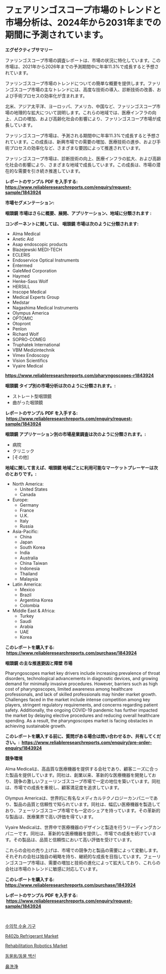 <p><h1>フェアリンゴスコープ市場のトレンドと市場分析は、2024年から2031年までの期間に予測されています。</h1></p><p><strong>エグゼクティブサマリー</strong></p>
<p><p>ファリンゴスコープ市場の調査レポートは、市場の状況に特化しています。この市場は、2021年から2026年までの予測期間中に年率11.3%で成長すると予想されています。</p><p>ファリンゴスコープ市場のトレンドについての簡単な概要を提供します。ファリンゴスコープ市場の主なトレンドには、高度な技術の導入、診断技術の改善、および手術プロセスの効率化が含まれます。</p><p>北米、アジア太平洋、ヨーロッパ、アメリカ、中国など、ファリンゴスコープ市場の地理的な拡大について説明します。これらの地域では、医療インフラの向上、人口の増加、および高齢化社会の影響により、ファリンゴスコープ市場が成長しています。</p><p>ファリンゴスコープ市場は、予測される期間中に年率11.3%で成長すると予想されています。この成長は、新興市場での需要の増加、医療技術の進歩、および手術プロセスの効率化など、さまざまな要因によって推進されています。</p><p>ファリンゴスコープ市場は、診断技術の向上、医療インフラの拡大、および高齢化社会の影響により、さまざまな地域で成長しています。この成長は、市場の潜在的な需要を引き続き推進しています。</p></p>
<p><strong>レポートのサンプル PDF を入手する: <a href="https://www.reliableresearchreports.com/enquiry/request-sample/1843924">https://www.reliableresearchreports.com/enquiry/request-sample/1843924</a></strong></p>
<p><strong>市場セグメンテーション:</strong></p>
<p><strong> 咽頭鏡 市場はさらに概要、展開、アプリケーション、地域に分類されます :</strong></p>
<p><strong>コンポーネントに関しては、 咽頭鏡 市場は次のように分類されます: &nbsp;</strong></p>
<p><ul><li>Alma Medical</li><li>Anetic Aid</li><li>Asap endoscopic products</li><li>Blazejewski MEDI-TECH</li><li>ECLERIS</li><li>Endoservice Optical Instruments</li><li>Entermed</li><li>GaleMed Corporation</li><li>Haymed</li><li>Henke-Sass Wolf</li><li>HERSILL</li><li>Inscope Medical</li><li>Medical Experts Group</li><li>Medstar</li><li>Nagashima Medical Instruments</li><li>Olympus America</li><li>OPTOMIC</li><li>Otopront</li><li>Penlon</li><li>Richard Wolf</li><li>SOPRO-COMEG</li><li>Truphatek International</li><li>VBM Medizintechnik</li><li>Vimex Endoscopy</li><li>Vision Scientifics</li><li>Vyaire Medical</li></ul></p>
<p><strong><a href="https://www.reliableresearchreports.com/pharyngoscopes-r1843924">https://www.reliableresearchreports.com/pharyngoscopes-r1843924</a></strong></p>
<p><strong> 咽頭鏡 タイプ別の市場分析は次のように分類されます。:</strong></p>
<p><ul><li>ストレート型咽頭鏡</li><li>曲がった咽頭鏡</li></ul></p>
<p><strong>レポートのサンプル PDF を入手する: &nbsp;<a href="https://www.reliableresearchreports.com/enquiry/request-sample/1843924">https://www.reliableresearchreports.com/enquiry/request-sample/1843924</a></strong></p>
<p><strong> 咽頭鏡 アプリケーション別の市場産業調査は次のように分類されます。:</strong></p>
<p><ul><li>病院</li><li>クリニック</li><li>[その他]</li></ul></p>
<p><strong>地域に関して言えば、咽頭鏡 地域ごとに利用可能なマーケットプレーヤーは次のとおりです。:</strong></p>
<p><ul>
    <li>
        North America:
        <ul>
            <li>United States</li>
            <li>Canada</li>
        </ul>
    </li>
    <li>
        Europe:
        <ul>
            <li>Germany</li>
            <li>France</li>
            <li>U.K.</li>
            <li>Italy</li>
            <li>Russia</li>
        </ul>
    </li>
    <li>
        Asia-Pacific:
        <ul>
            <li>China</li>
            <li>Japan</li>
            <li>South Korea</li>
            <li>India</li>
            <li>Australia</li>
            <li>China Taiwan</li>
            <li>Indonesia</li>
            <li>Thailand</li>
            <li>Malaysia</li>
        </ul>
    </li>
    <li>
        Latin America:
        <ul>
            <li>Mexico</li>
            <li>Brazil</li>
            <li>Argentina Korea</li>
            <li>Colombia</li>
        </ul>
    </li>
    <li>
        Middle East & Africa:
        <ul>
            <li>Turkey</li>
            <li>Saudi</li>
            <li>Arabia</li>
            <li>UAE</li>
            <li>Korea</li>
        </ul>
    </li>
    </ul></p>
<p><strong>このレポートを購入する: &nbsp;<a href="https://www.reliableresearchreports.com/purchase/1843924">https://www.reliableresearchreports.com/purchase/1843924</a></strong></p>
<p><strong>咽頭鏡 の主な推進要因と障壁 市場</strong></p>
<p><p>Pharyngoscopes market key drivers include increasing prevalence of throat disorders, technological advancements in diagnostic devices, and growing demand for minimally invasive procedures. However, barriers such as high cost of pharyngoscopes, limited awareness among healthcare professionals, and lack of skilled professionals may hinder market growth. Challenges faced in the market include intense competition among key players, stringent regulatory requirements, and concerns regarding patient safety. Additionally, the ongoing COVID-19 pandemic has further impacted the market by delaying elective procedures and reducing overall healthcare spending. As a result, the pharyngoscopes market is facing obstacles in achieving sustainable growth.</p></p>
<p><strong>このレポートを購入する前に、質問がある場合は問い合わせるか、共有してください。:&nbsp; <a href="https://www.reliableresearchreports.com/enquiry/pre-order-enquiry/1843924">https://www.reliableresearchreports.com/enquiry/pre-order-enquiry/1843924</a></strong></p>
<p><strong>競争環境</strong></p>
<p><p>Alma Medicalは、高品質な医療機器を提供する会社であり、顧客ニーズに合った製品を提供しています。同社は、創業以来、革新的な医療機器を開発しており、競争の激しいフェーリンゴスコープ市場で一定の地位を築いています。同社は、市場での成長を重視し、顧客満足度を追求しています。</p><p>Olympus Americaは、世界的に有名なメディカルテクノロジーカンパニーであり、製品の品質と信頼性で知られています。同社は、幅広い医療機器を製造しており、フェーリンゴスコープ市場でも一定のシェアを持っています。その革新的な製品は、医療業界で高い評価を得ています。</p><p>Vyaire Medicalは、世界中で医療機器のデザインと製造を行うリーディングカンパニーです。同社は、革新的な医療機器を提供し、市場での成長を続けています。その製品は、品質と信頼性において高い評価を受けています。</p><p>これらの会社の売り上げは、市場での競争力と製品の需要によって変動します。それぞれの会社は独自の戦略を持ち、継続的な成長を目指しています。フェーリンゴスコープ市場は、需要の増加と技術の進化によって拡大しており、これらの会社は市場のトレンドに敏感に対応しています。</p></p>
<p><strong>このレポートを購入する: &nbsp; <a href="https://www.reliableresearchreports.com/purchase/1843924">https://www.reliableresearchreports.com/purchase/1843924</a></strong></p>
<p><strong>レポートのサンプル PDF を入手する: &nbsp;<a href="https://www.reliableresearchreports.com/enquiry/request-sample/1843924">https://www.reliableresearchreports.com/enquiry/request-sample/1843924</a></strong><strong></strong></p>
<p>&nbsp;</p>
<p><p><a href="https://github.com/vsap75a286l/Market-Research-Report-List-1/blob/main/522555720744.md">수의학 수술 기구</a></p><p><a href="https://zircon-bluebell-299.notion.site/R402b-Refrigerant-Market-Offers-Provide-Insightful-Data-for-the-Time-Period-from-2024-to-2031-and-al-e70855cf7ded430aaa1085df374e7dbb">R402b Refrigerant Market</a></p><p><a href="https://view.publitas.com/reportprime-1/rehabilitation-robotics-market-size-and-growth-market-segmentation-regional-and-country-breakdowns-and-market-trends-for-period-from-2024-2031/">Rehabilitation Robotics Market</a></p><p><a href="https://github.com/Maeennan456456/Market-Research-Report-List-1/blob/main/994368920745.md">동물용/동물 백신</a></p><p><a href="https://github.com/NashBeahan2023/Market-Research-Report-List-1/blob/main/980621822621.md">鼻洗浄</a></p></p>